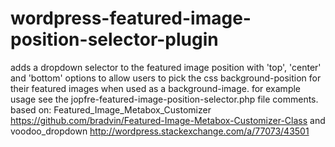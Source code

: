 # wordpress-featured-image-position-selector-plugin
adds a dropdown selector to the featured image position with 'top', 'center' and 'bottom' options to allow users to pick the css background-position for their featured images when used as a background-image. for example usage see the jopfre-featured-image-position-selector.php file comments. based on: Featured_Image_Metabox_Customizer https://github.com/bradvin/Featured-Image-Metabox-Customizer-Class and voodoo_dropdown http://wordpress.stackexchange.com/a/77073/43501
